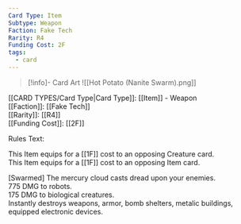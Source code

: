 ```yaml
---
Card Type: Item
Subtype: Weapon
Faction: Fake Tech
Rarity: R4
Funding Cost: 2F
tags:
  - card
---
```

> [!info]- Card Art
> ![[Hot Potato (Nanite Swarm).png]]

[[CARD TYPES/Card Type|Card Type]]: [[Item]] - Weapon  
[[Faction]]: [[Fake Tech]]  
[[Rarity]]: [[R4]]  
[[Funding Cost]]: [[2F]]  

Rules Text:  

This Item equips for a [[1F]] cost to an opposing Creature card.  
This Item equips for a [[1F]] cost to an opposing Item card.  

[Swarmed] The mercury cloud casts dread upon your enemies.  
775 DMG to robots.  
175 DMG to biological creatures.  
Instantly destroys weapons, armor, bomb shelters, metalic buildings, equipped electronic devices.  